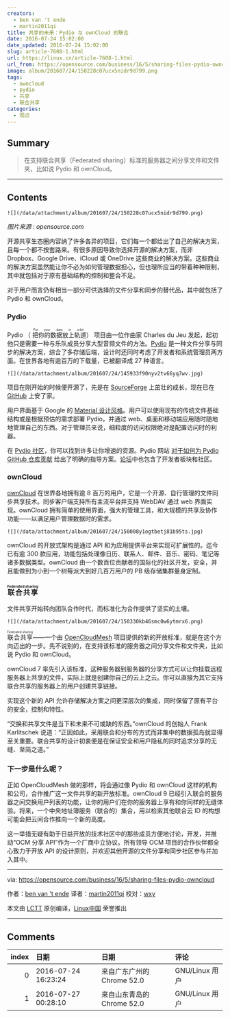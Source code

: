 ```yaml
---
creators:
  - ben van 't ende
  - martin2011qi
title: 共享的未来：Pydio 与 ownCloud 的联合
date: 2016-07-24 15:02:00
date_updated: 2016-07-24 15:02:00
slug: article-7608-1.html
url: https://linux.cn/article-7608-1.html
url_from: https://opensource.com/business/16/5/sharing-files-pydio-owncloud
image: album/201607/24/150228c07ucx5nidr9d799.png
tags:
  - owncloud
  - pydio
  - 共享
  - 联合共享
categories:
  - 观点
---
```


## Summary

> 在支持联合共享（Federated sharing）标准的服务器之间分享文件和文件夹，比如说 Pydio 和 ownCloud。

***

<!-- more -->

## Contents

`![](/data/attachment/album/201607/24/150228c07ucx5nidr9d799.png)`

*图片来源 : opensource.com*

开源共享生态圈内容纳了许多各异的项目，它们每一个都给出了自己的解决方案，且每一个都不按套路来。有很多原因导致你选择开源的解决方案，而非 Dropbox、Google Drive、iCloud 或 OneDrive 这些商业的解决方案。这些商业的解决方案虽然能让你不必为如何管理数据担心，但也理所应当的带着种种限制，其中就包括对于原有基础结构的控制和整合不足。

对于用户而言仍有相当一部分可供选择的文件分享和同步的替代品，其中就包括了 Pydio 和 ownCloud。

### Pydio

Pydio （<ruby> 把你的数据放上轨道 <rp>  （ </rp> <rt>  Put your data in orbit </rt> <rp>  ） </rp></ruby>） 项目由一位作曲家 Charles du Jeu 发起，起初他只是需要一种与乐队成员分享大型音频文件的方法。[Pydio](https://pydio.com/) 是一种文件分享与同步的解决方案，综合了多存储后端，设计时还同时考虑了开发者和系统管理员两方面。在世界各地有逾百万的下载量，已被翻译成 27 种语言。

`![](/data/attachment/album/201607/24/145933f90nyv2tv66yq7wv.jpg)`

项目在刚开始的时候便开源了，先是在 [SourceForge](https://sourceforge.net/projects/ajaxplorer/) 上茁壮的成长，现在已在 [GitHub](https://github.com/pydio/) 上安了家。

用户界面基于 Google 的 [Material 设计风格](https://www.google.com/design/spec/material-design/introduction.html)。用户可以使用现有的传统文件基础结构或是根据预估的需求部署 Pydio，并通过 web、桌面和移动端应用随时随地地管理自己的东西。对于管理员来说，细粒度的访问权限绝对是配置访问时的利器。

在 [Pydio 社区](https://pydio.com/en/community)，你可以找到许多让你增速的资源。Pydio 网站 [对于如何为 Pydio GitHub 仓库贡献](https://pydio.com/en/community/contribute) 给出了明确的指导方案。[论坛](https://pydio.com/forum/f)中也包含了开发者板块和社区。

### ownCloud

[ownCloud](https://owncloud.org/) 在世界各地拥有逾 8 百万的用户，它是一个开源、自行管理的文件同步共享技术。同步客户端支持所有主流平台并支持 WebDAV 通过 web 界面实现。ownCloud 拥有简单的使用界面，强大的管理工具，和大规模的共享及协作功能——以满足用户管理数据时的需求。

`![](/data/attachment/album/201607/24/150008y1ogtbetj81b95ts.jpg)`

ownCloud 的开放式架构是通过 API 和为应用提供平台来实现可扩展性的。迄今已有逾 300 款应用，功能包括处理像日历、联系人、邮件、音乐、密码、笔记等诸多数据类型。ownCloud 由一个数百位贡献者的国际化的社区开发，安全，并且能做到为小到一个树莓派大到好几百万用户的 PB 级存储集群量身定制。

### <ruby> 联合共享 <rp>  （ </rp> <rt>  Federated sharing </rt> <rp>  ） </rp></ruby>

文件共享开始转向团队合作时代，而标准化为合作提供了坚实的土壤。

`![](/data/attachment/album/201607/24/150330kb46smc0w6ytmrx6.png)`

<ruby> 联合共享 <rp>  （ </rp> <rt>  Federated sharing </rt> <rp>  ） </rp></ruby>——一个由 [OpenCloudMesh](https://wiki.geant.org/display/OCM/Open+Cloud+Mesh) 项目提供的新的开放标准，就是在这个方向迈出的一步。先不说别的，在支持该标准的服务器之间分享文件和文件夹，比如说 Pydio 和 ownCloud。

ownCloud 7 率先引入该标准，这种服务器到服务器的分享方式可以让你挂载远程服务器上共享的文件，实际上就是创建你自己的云上之云。你可以直接为其它支持联合共享的服务器上的用户创建共享链接。

实现这个新的 API 允许存储解决方案之间更深层次的集成，同时保留了原有平台的安全，控制和特性。

“交换和共享文件是当下和未来不可或缺的东西。”ownCloud 的创始人 Frank Karlitschek 说道：“正因如此，采用联合和分布的方式而非集中的数据孤岛就显得至关重要。联合共享的设计初衷便是在保证安全和用户隐私的同时追求分享的无缝、至简之道。”

### 下一步是什么呢？

正如 OpenCloudMesh 做的那样，将会通过像 Pydio 和 ownCloud 这样的机构和公司，合作推广这一文件共享的新开放标准。ownCloud 9 已经引入联合的服务器之间交换用户列表的功能，让你的用户们在你的服务器上享有和你同样的无缝体验。将来，一个中央地址簿服务（联合的）集合，用以检索其他联合云 ID 的构想可能会把云间合作推向一个新的高度。

这一举措无疑有助于日益开放的技术社区中的那些成员方便地讨论，开发，并推动“OCM 分享 API”作为一个厂商中立协议。所有领导 OCM 项目的合作伙伴都全心致力于开放 API 的设计原则，并欢迎其他开源的文件分享和同步社区参与并加入其中。

---

via: <https://opensource.com/business/16/5/sharing-files-pydio-owncloud>

作者：[ben van 't ende](https://opensource.com/users/benvantende) 译者：[martin2011qi](https://github.com/martin2011qi) 校对：[wxy](https://github.com/wxy)

本文由 [LCTT](https://github.com/LCTT/TranslateProject) 原创编译，[Linux中国](https://linux.cn/) 荣誉推出

***

## Comments

|   index | 日期                | 日期                                      | 评论                                                                                                                 |
|--------:|:--------------------|:------------------------------------------|:---------------------------------------------------------------------------------------------------------------------|
|       0 | 2016-07-24 16:23:24 | 来自广东广州的 Chrome 52.0|GNU/Linux 用户 | 臃肿的 OS X 和 Linux 原生客户端，来linux中国也又一段时间了，觉得吧，还是改名叫叫windows中国好，或者虚拟机linux中国好 |
|       1 | 2016-07-27 00:28:10 | 来自山东青岛的 Chrome 52.0|GNU/Linux 用户 | 少侠何出此言？                                                                                                       |
